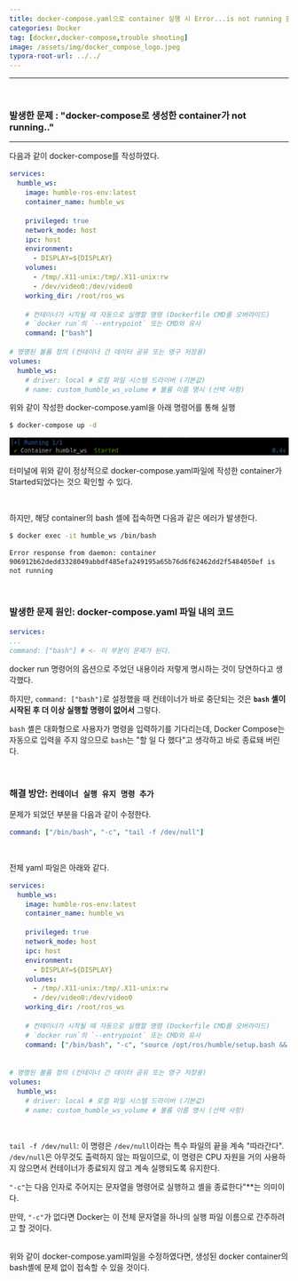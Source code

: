 ```yaml
---
title: docker-compose.yaml으로 container 실행 시 Error...is not running 문제
categories: Docker
tag: [docker,docker-compose,trouble shooting]
image: /assets/img/docker_compose_logo.jpeg
typora-root-url: ../../
---
```


----

<br>

### **발생한 문제** : "docker-compose로 생성한 container가 not running.."

----

다음과 같이 docker-compose를 작성하였다. 

```yaml
services:
  humble_ws:
    image: humble-ros-env:latest
    container_name: humble_ws
    
    privileged: true
    network_mode: host
    ipc: host
    environment:
      - DISPLAY=${DISPLAY}
    volumes:
      - /tmp/.X11-unix:/tmp/.X11-unix:rw
      - /dev/video0:/dev/video0
    working_dir: /root/ros_ws
    
    # 컨테이너가 시작될 때 자동으로 실행할 명령 (Dockerfile CMD를 오버라이드)
    # `docker run`의 `--entrypoint` 또는 CMD와 유사
    command: ["bash"] 

# 명명된 볼륨 정의 (컨테이너 간 데이터 공유 또는 영구 저장용)
volumes:
  humble_ws:
    # driver: local # 로컬 파일 시스템 드라이버 (기본값)
    # name: custom_humble_ws_volume # 볼륨 이름 명시 (선택 사항)
```

위와 같이 작성한 docker-compose.yaml을 아래 명령어를 통해 실행  

```bash
$ docker-compose up -d
```

![image-20250615194631545](/assets/images/2025-06-15-DockerComposeTS/image-20250615194631545.png)

터미널에 위와 같이 정상적으로 docker-compose.yaml파일에 작성한 container가 Started되었다는 것으 확인할 수 있다. 

<br>

하지만, 해당 container의 bash 셸에 접속하면 다음과 같은 에러가 발생한다. 

```bash
$ docker exec -it humble_ws /bin/bash
```

```
Error response from daemon: container 906912b62dedd3328049abbdf485efa249195a65b76d6f62462dd2f5484050ef is not running
```

<br>

### 발생한 문제 원인: docker-compose.yaml 파일 내의 코드

```yaml
services:
...
command: ["bash"] # <- 이 부분이 문제가 된다. 
```

docker run 명령어의 옵션으로 주었던 내용이라 저렇게 명시하는 것이 당연하다고 생각했다.

하지만,  `command: ["bash"]`로 설정했을 때 컨테이너가 바로 중단되는 것은 **`bash` 셸이 시작된 후 더 이상 실행할 명령이 없어서** 그렇다. 

`bash` 셸은 대화형으로 사용자가 명령을 입력하기를 기다리는데, Docker Compose는 자동으로 입력을 주지 않으므로 `bash`는 "할 일 다 했다"고 생각하고 바로 종료돼 버린다.

<br>

### 해결 방안: `컨테이너 실행 유지 명령 추가`

문제가 되었던 부분을 다음과 같이 수정한다. 

```yaml
command: ["/bin/bash", "-c", "tail -f /dev/null"]
```

<br>

전체 yaml 파일은 아래와 같다. 

```yaml
services:
  humble_ws:
    image: humble-ros-env:latest
    container_name: humble_ws
    
    privileged: true
    network_mode: host
    ipc: host
    environment:
      - DISPLAY=${DISPLAY}
    volumes:
      - /tmp/.X11-unix:/tmp/.X11-unix:rw
      - /dev/video0:/dev/video0
    working_dir: /root/ros_ws
    
    # 컨테이너가 시작될 때 자동으로 실행할 명령 (Dockerfile CMD를 오버라이드)
    # `docker run`의 `--entrypoint` 또는 CMD와 유사
    command: ["/bin/bash", "-c", "source /opt/ros/humble/setup.bash && tail -f /dev/null"]


# 명명된 볼륨 정의 (컨테이너 간 데이터 공유 또는 영구 저장용)
volumes:
  humble_ws:
    # driver: local # 로컬 파일 시스템 드라이버 (기본값)
    # name: custom_humble_ws_volume # 볼륨 이름 명시 (선택 사항)
```

<br>

`tail -f /dev/null`: 이 명령은 `/dev/null`이라는 특수 파일의 끝을 계속 "따라간다". `/dev/null`은 아무것도 출력하지 않는 파일이므로, 이 명령은 CPU 자원을 거의 사용하지 않으면서 컨테이너가 종료되지 않고 계속 실행되도록 유지한다.



`"-c"`는 다음 인자로 주어지는 문자열을 명령어로 실행하고 셸을 종료한다"**는 의미이다. 

만약, `"-c"`가 없다면 Docker는 이 전체 문자열을 하나의 실행 파일 이름으로 간주하려고 할 것이다. 

<br>위와 같이 docker-compose.yaml파일을 수정하였다면, 생성된 docker container의 bash셸에 문제 없이 접속할 수 있을 것이다. 



